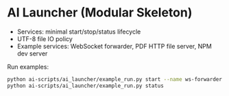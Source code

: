 # AI Launcher (Modular Skeleton)

- Services: minimal start/stop/status lifecycle
- UTF-8 file IO policy
- Example services: WebSocket forwarder, PDF HTTP file server, NPM dev server

Run examples:

```bash
python ai-scripts/ai_launcher/example_run.py start --name ws-forwarder
python ai-scripts/ai_launcher/example_run.py status
```

